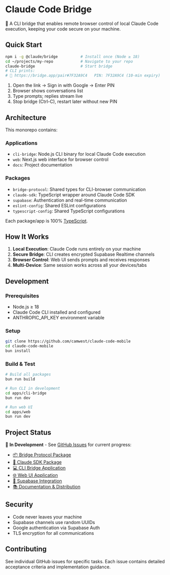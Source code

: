 # Claude Code Bridge

🔗 A CLI bridge that enables remote browser control of local Claude Code execution, keeping your code secure on your machine.

## Quick Start

```bash
npm i -g @claude/bridge          # Install once (Node ≥ 18)
cd ~/projects/my-repo            # Navigate to your repo
claude-bridge                    # Start bridge
# CLI prints:
# 🔗 https://bridge.app/pair#7F32A9C4   PIN: 7F32A9C4 (10-min expiry)
```

1. Open the link → Sign in with Google → Enter PIN
2. Browser shows conversations list
3. Type prompts; replies stream live
4. Stop bridge (Ctrl-C), restart later without new PIN

## Architecture

This monorepo contains:

### Applications
- `cli-bridge`: Node.js CLI binary for local Claude Code execution
- `web`: Next.js web interface for browser control  
- `docs`: Project documentation

### Packages
- `bridge-protocol`: Shared types for CLI-browser communication
- `claude-sdk`: TypeScript wrapper around Claude Code SDK
- `supabase`: Authentication and real-time communication
- `eslint-config`: Shared ESLint configurations
- `typescript-config`: Shared TypeScript configurations

Each package/app is 100% [TypeScript](https://www.typescriptlang.org/).

## How It Works

1. **Local Execution**: Claude Code runs entirely on your machine
2. **Secure Bridge**: CLI creates encrypted Supabase Realtime channels  
3. **Browser Control**: Web UI sends prompts and receives responses
4. **Multi-Device**: Same session works across all your devices/tabs

## Development

### Prerequisites
- Node.js ≥ 18
- Claude Code CLI installed and configured
- ANTHROPIC_API_KEY environment variable

### Setup
```bash
git clone https://github.com/camwest/claude-code-mobile
cd claude-code-mobile
bun install
```

### Build & Test
```bash
# Build all packages
bun run build

# Run CLI in development
cd apps/cli-bridge
bun run dev

# Run web UI
cd apps/web  
bun run dev
```

## Project Status

🚧 **In Development** - See [GitHub Issues](https://github.com/camwest/claude-code-mobile/issues) for current progress:

- [📦 Bridge Protocol Package](https://github.com/camwest/claude-code-mobile/issues/2)
- [🔧 Claude SDK Package](https://github.com/camwest/claude-code-mobile/issues/3)  
- [💻 CLI Bridge Application](https://github.com/camwest/claude-code-mobile/issues/4)
- [🌐 Web UI Application](https://github.com/camwest/claude-code-mobile/issues/5)
- [📡 Supabase Integration](https://github.com/camwest/claude-code-mobile/issues/6)
- [📚 Documentation & Distribution](https://github.com/camwest/claude-code-mobile/issues/7)

## Security

- Code never leaves your machine
- Supabase channels use random UUIDs
- Google authentication via Supabase Auth
- TLS encryption for all communications

## Contributing

See individual GitHub issues for specific tasks. Each issue contains detailed acceptance criteria and implementation guidance.
